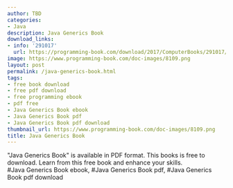 ```yaml
---
author: TBD
categories:
- Java
description: Java Generics Book
download_links:
- info: '291017'
  url: https://programming-book.com/download/2017/ComputerBooks/291017/Java Generics.pdf
image: https://www.programming-book.com/doc-images/8109.png
layout: post
permalink: /java-generics-book.html
tags:
- free book download
- free pdf download
- free programming ebook
- pdf free
- Java Generics Book ebook
- Java Generics Book pdf
- Java Generics Book pdf download
thumbnail_url: https://www.programming-book.com/doc-images/8109.png
title: Java Generics Book
---
```


 
<div class="item-desc text-justify">
  "Java Generics Book" is available in PDF format. This books is free to download. Learn from this free book and enhance your skills.
  <br>
  #Java Generics Book ebook, #Java Generics Book pdf, #Java Generics Book pdf download
</div>